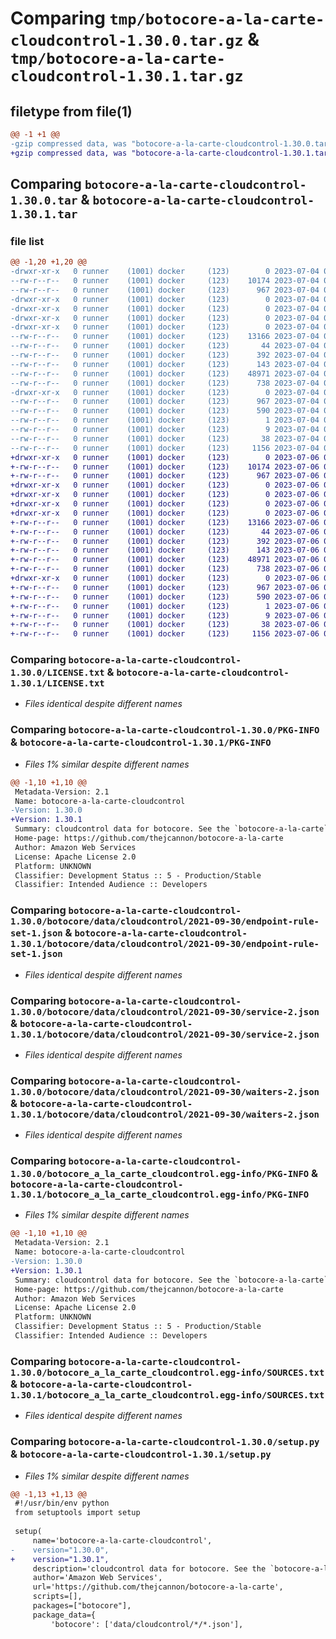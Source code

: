 # Comparing `tmp/botocore-a-la-carte-cloudcontrol-1.30.0.tar.gz` & `tmp/botocore-a-la-carte-cloudcontrol-1.30.1.tar.gz`

## filetype from file(1)

```diff
@@ -1 +1 @@
-gzip compressed data, was "botocore-a-la-carte-cloudcontrol-1.30.0.tar", last modified: Tue Jul  4 01:44:08 2023, max compression
+gzip compressed data, was "botocore-a-la-carte-cloudcontrol-1.30.1.tar", last modified: Thu Jul  6 01:44:46 2023, max compression
```

## Comparing `botocore-a-la-carte-cloudcontrol-1.30.0.tar` & `botocore-a-la-carte-cloudcontrol-1.30.1.tar`

### file list

```diff
@@ -1,20 +1,20 @@
-drwxr-xr-x   0 runner    (1001) docker     (123)        0 2023-07-04 01:44:08.290350 botocore-a-la-carte-cloudcontrol-1.30.0/
--rw-r--r--   0 runner    (1001) docker     (123)    10174 2023-07-04 01:44:08.000000 botocore-a-la-carte-cloudcontrol-1.30.0/LICENSE.txt
--rw-r--r--   0 runner    (1001) docker     (123)      967 2023-07-04 01:44:08.290350 botocore-a-la-carte-cloudcontrol-1.30.0/PKG-INFO
-drwxr-xr-x   0 runner    (1001) docker     (123)        0 2023-07-04 01:44:08.286350 botocore-a-la-carte-cloudcontrol-1.30.0/botocore/
-drwxr-xr-x   0 runner    (1001) docker     (123)        0 2023-07-04 01:44:08.286350 botocore-a-la-carte-cloudcontrol-1.30.0/botocore/data/
-drwxr-xr-x   0 runner    (1001) docker     (123)        0 2023-07-04 01:44:08.286350 botocore-a-la-carte-cloudcontrol-1.30.0/botocore/data/cloudcontrol/
-drwxr-xr-x   0 runner    (1001) docker     (123)        0 2023-07-04 01:44:08.286350 botocore-a-la-carte-cloudcontrol-1.30.0/botocore/data/cloudcontrol/2021-09-30/
--rw-r--r--   0 runner    (1001) docker     (123)    13166 2023-07-04 01:44:02.000000 botocore-a-la-carte-cloudcontrol-1.30.0/botocore/data/cloudcontrol/2021-09-30/endpoint-rule-set-1.json
--rw-r--r--   0 runner    (1001) docker     (123)       44 2023-07-04 01:44:02.000000 botocore-a-la-carte-cloudcontrol-1.30.0/botocore/data/cloudcontrol/2021-09-30/examples-1.json
--rw-r--r--   0 runner    (1001) docker     (123)      392 2023-07-04 01:44:02.000000 botocore-a-la-carte-cloudcontrol-1.30.0/botocore/data/cloudcontrol/2021-09-30/paginators-1.json
--rw-r--r--   0 runner    (1001) docker     (123)      143 2023-07-04 01:44:02.000000 botocore-a-la-carte-cloudcontrol-1.30.0/botocore/data/cloudcontrol/2021-09-30/paginators-1.sdk-extras.json
--rw-r--r--   0 runner    (1001) docker     (123)    48971 2023-07-04 01:44:02.000000 botocore-a-la-carte-cloudcontrol-1.30.0/botocore/data/cloudcontrol/2021-09-30/service-2.json
--rw-r--r--   0 runner    (1001) docker     (123)      738 2023-07-04 01:44:02.000000 botocore-a-la-carte-cloudcontrol-1.30.0/botocore/data/cloudcontrol/2021-09-30/waiters-2.json
-drwxr-xr-x   0 runner    (1001) docker     (123)        0 2023-07-04 01:44:08.290350 botocore-a-la-carte-cloudcontrol-1.30.0/botocore_a_la_carte_cloudcontrol.egg-info/
--rw-r--r--   0 runner    (1001) docker     (123)      967 2023-07-04 01:44:08.000000 botocore-a-la-carte-cloudcontrol-1.30.0/botocore_a_la_carte_cloudcontrol.egg-info/PKG-INFO
--rw-r--r--   0 runner    (1001) docker     (123)      590 2023-07-04 01:44:08.000000 botocore-a-la-carte-cloudcontrol-1.30.0/botocore_a_la_carte_cloudcontrol.egg-info/SOURCES.txt
--rw-r--r--   0 runner    (1001) docker     (123)        1 2023-07-04 01:44:08.000000 botocore-a-la-carte-cloudcontrol-1.30.0/botocore_a_la_carte_cloudcontrol.egg-info/dependency_links.txt
--rw-r--r--   0 runner    (1001) docker     (123)        9 2023-07-04 01:44:08.000000 botocore-a-la-carte-cloudcontrol-1.30.0/botocore_a_la_carte_cloudcontrol.egg-info/top_level.txt
--rw-r--r--   0 runner    (1001) docker     (123)       38 2023-07-04 01:44:08.290350 botocore-a-la-carte-cloudcontrol-1.30.0/setup.cfg
--rw-r--r--   0 runner    (1001) docker     (123)     1156 2023-07-04 01:44:08.000000 botocore-a-la-carte-cloudcontrol-1.30.0/setup.py
+drwxr-xr-x   0 runner    (1001) docker     (123)        0 2023-07-06 01:44:46.130470 botocore-a-la-carte-cloudcontrol-1.30.1/
+-rw-r--r--   0 runner    (1001) docker     (123)    10174 2023-07-06 01:44:45.000000 botocore-a-la-carte-cloudcontrol-1.30.1/LICENSE.txt
+-rw-r--r--   0 runner    (1001) docker     (123)      967 2023-07-06 01:44:46.130470 botocore-a-la-carte-cloudcontrol-1.30.1/PKG-INFO
+drwxr-xr-x   0 runner    (1001) docker     (123)        0 2023-07-06 01:44:46.130470 botocore-a-la-carte-cloudcontrol-1.30.1/botocore/
+drwxr-xr-x   0 runner    (1001) docker     (123)        0 2023-07-06 01:44:46.130470 botocore-a-la-carte-cloudcontrol-1.30.1/botocore/data/
+drwxr-xr-x   0 runner    (1001) docker     (123)        0 2023-07-06 01:44:46.130470 botocore-a-la-carte-cloudcontrol-1.30.1/botocore/data/cloudcontrol/
+drwxr-xr-x   0 runner    (1001) docker     (123)        0 2023-07-06 01:44:46.130470 botocore-a-la-carte-cloudcontrol-1.30.1/botocore/data/cloudcontrol/2021-09-30/
+-rw-r--r--   0 runner    (1001) docker     (123)    13166 2023-07-06 01:44:40.000000 botocore-a-la-carte-cloudcontrol-1.30.1/botocore/data/cloudcontrol/2021-09-30/endpoint-rule-set-1.json
+-rw-r--r--   0 runner    (1001) docker     (123)       44 2023-07-06 01:44:40.000000 botocore-a-la-carte-cloudcontrol-1.30.1/botocore/data/cloudcontrol/2021-09-30/examples-1.json
+-rw-r--r--   0 runner    (1001) docker     (123)      392 2023-07-06 01:44:40.000000 botocore-a-la-carte-cloudcontrol-1.30.1/botocore/data/cloudcontrol/2021-09-30/paginators-1.json
+-rw-r--r--   0 runner    (1001) docker     (123)      143 2023-07-06 01:44:40.000000 botocore-a-la-carte-cloudcontrol-1.30.1/botocore/data/cloudcontrol/2021-09-30/paginators-1.sdk-extras.json
+-rw-r--r--   0 runner    (1001) docker     (123)    48971 2023-07-06 01:44:40.000000 botocore-a-la-carte-cloudcontrol-1.30.1/botocore/data/cloudcontrol/2021-09-30/service-2.json
+-rw-r--r--   0 runner    (1001) docker     (123)      738 2023-07-06 01:44:40.000000 botocore-a-la-carte-cloudcontrol-1.30.1/botocore/data/cloudcontrol/2021-09-30/waiters-2.json
+drwxr-xr-x   0 runner    (1001) docker     (123)        0 2023-07-06 01:44:46.130470 botocore-a-la-carte-cloudcontrol-1.30.1/botocore_a_la_carte_cloudcontrol.egg-info/
+-rw-r--r--   0 runner    (1001) docker     (123)      967 2023-07-06 01:44:46.000000 botocore-a-la-carte-cloudcontrol-1.30.1/botocore_a_la_carte_cloudcontrol.egg-info/PKG-INFO
+-rw-r--r--   0 runner    (1001) docker     (123)      590 2023-07-06 01:44:46.000000 botocore-a-la-carte-cloudcontrol-1.30.1/botocore_a_la_carte_cloudcontrol.egg-info/SOURCES.txt
+-rw-r--r--   0 runner    (1001) docker     (123)        1 2023-07-06 01:44:46.000000 botocore-a-la-carte-cloudcontrol-1.30.1/botocore_a_la_carte_cloudcontrol.egg-info/dependency_links.txt
+-rw-r--r--   0 runner    (1001) docker     (123)        9 2023-07-06 01:44:46.000000 botocore-a-la-carte-cloudcontrol-1.30.1/botocore_a_la_carte_cloudcontrol.egg-info/top_level.txt
+-rw-r--r--   0 runner    (1001) docker     (123)       38 2023-07-06 01:44:46.130470 botocore-a-la-carte-cloudcontrol-1.30.1/setup.cfg
+-rw-r--r--   0 runner    (1001) docker     (123)     1156 2023-07-06 01:44:45.000000 botocore-a-la-carte-cloudcontrol-1.30.1/setup.py
```

### Comparing `botocore-a-la-carte-cloudcontrol-1.30.0/LICENSE.txt` & `botocore-a-la-carte-cloudcontrol-1.30.1/LICENSE.txt`

 * *Files identical despite different names*

### Comparing `botocore-a-la-carte-cloudcontrol-1.30.0/PKG-INFO` & `botocore-a-la-carte-cloudcontrol-1.30.1/PKG-INFO`

 * *Files 1% similar despite different names*

```diff
@@ -1,10 +1,10 @@
 Metadata-Version: 2.1
 Name: botocore-a-la-carte-cloudcontrol
-Version: 1.30.0
+Version: 1.30.1
 Summary: cloudcontrol data for botocore. See the `botocore-a-la-carte` package for more info.
 Home-page: https://github.com/thejcannon/botocore-a-la-carte
 Author: Amazon Web Services
 License: Apache License 2.0
 Platform: UNKNOWN
 Classifier: Development Status :: 5 - Production/Stable
 Classifier: Intended Audience :: Developers
```

### Comparing `botocore-a-la-carte-cloudcontrol-1.30.0/botocore/data/cloudcontrol/2021-09-30/endpoint-rule-set-1.json` & `botocore-a-la-carte-cloudcontrol-1.30.1/botocore/data/cloudcontrol/2021-09-30/endpoint-rule-set-1.json`

 * *Files identical despite different names*

### Comparing `botocore-a-la-carte-cloudcontrol-1.30.0/botocore/data/cloudcontrol/2021-09-30/service-2.json` & `botocore-a-la-carte-cloudcontrol-1.30.1/botocore/data/cloudcontrol/2021-09-30/service-2.json`

 * *Files identical despite different names*

### Comparing `botocore-a-la-carte-cloudcontrol-1.30.0/botocore/data/cloudcontrol/2021-09-30/waiters-2.json` & `botocore-a-la-carte-cloudcontrol-1.30.1/botocore/data/cloudcontrol/2021-09-30/waiters-2.json`

 * *Files identical despite different names*

### Comparing `botocore-a-la-carte-cloudcontrol-1.30.0/botocore_a_la_carte_cloudcontrol.egg-info/PKG-INFO` & `botocore-a-la-carte-cloudcontrol-1.30.1/botocore_a_la_carte_cloudcontrol.egg-info/PKG-INFO`

 * *Files 1% similar despite different names*

```diff
@@ -1,10 +1,10 @@
 Metadata-Version: 2.1
 Name: botocore-a-la-carte-cloudcontrol
-Version: 1.30.0
+Version: 1.30.1
 Summary: cloudcontrol data for botocore. See the `botocore-a-la-carte` package for more info.
 Home-page: https://github.com/thejcannon/botocore-a-la-carte
 Author: Amazon Web Services
 License: Apache License 2.0
 Platform: UNKNOWN
 Classifier: Development Status :: 5 - Production/Stable
 Classifier: Intended Audience :: Developers
```

### Comparing `botocore-a-la-carte-cloudcontrol-1.30.0/botocore_a_la_carte_cloudcontrol.egg-info/SOURCES.txt` & `botocore-a-la-carte-cloudcontrol-1.30.1/botocore_a_la_carte_cloudcontrol.egg-info/SOURCES.txt`

 * *Files identical despite different names*

### Comparing `botocore-a-la-carte-cloudcontrol-1.30.0/setup.py` & `botocore-a-la-carte-cloudcontrol-1.30.1/setup.py`

 * *Files 1% similar despite different names*

```diff
@@ -1,13 +1,13 @@
 #!/usr/bin/env python
 from setuptools import setup
 
 setup(
     name='botocore-a-la-carte-cloudcontrol',
-    version="1.30.0",
+    version="1.30.1",
     description='cloudcontrol data for botocore. See the `botocore-a-la-carte` package for more info.',
     author='Amazon Web Services',
     url='https://github.com/thejcannon/botocore-a-la-carte',
     scripts=[],
     packages=["botocore"],
     package_data={
         'botocore': ['data/cloudcontrol/*/*.json'],
```

